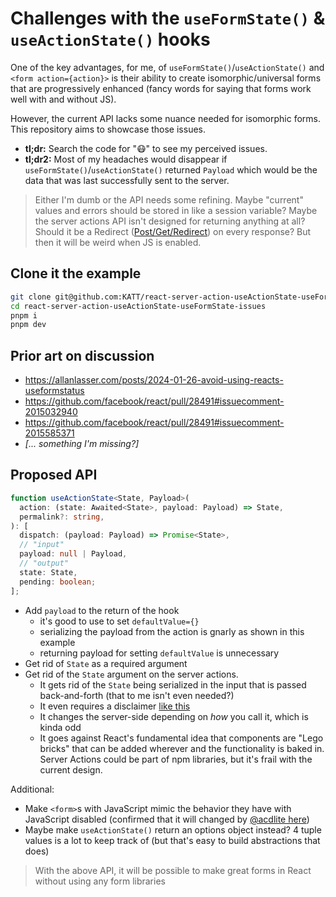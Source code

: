 # Challenges with the `useFormState()` & `useActionState()` hooks

One of the key advantages, for me, of `useFormState()`/`useActionState()` and `<form action={action}>` is their ability to create isomorphic/universal forms that are progressively enhanced (fancy words for saying that forms work well with and without JS).

However, the current API lacks some nuance needed for isomorphic forms. This repository aims to showcase those issues.

-   **tl;dr:** Search the code for "😷" to see my perceived issues.
-   **tl;dr2:** Most of my headaches would disappear if `useFormState()`/`useActionState()` returned `Payload` which would be the data that was last successfully sent to the server.

> Either I'm dumb or the API needs some refining. Maybe "current" values and errors should be stored in like a session variable? Maybe the server actions API isn't designed for returning anything at all? Should it be a Redirect ([Post/Get/Redirect](https://en.wikipedia.org/wiki/Post/Redirect/Get)) on every response? But then it will be weird when JS is enabled.

## Clone it the example

```sh
git clone git@github.com:KATT/react-server-action-useActionState-useFormState-issues.git
cd react-server-action-useActionState-useFormState-issues
pnpm i
pnpm dev
```

## Prior art on discussion

-   https://allanlasser.com/posts/2024-01-26-avoid-using-reacts-useformstatus
-   https://github.com/facebook/react/pull/28491#issuecomment-2015032940
-   https://github.com/facebook/react/pull/28491#issuecomment-2015585371
-   _[... something I'm missing?]_

## Proposed API

```ts
function useActionState<State, Payload>(
  action: (state: Awaited<State>, payload: Payload) => State,
  permalink?: string,
): [
  dispatch: (payload: Payload) => Promise<State>,
  // "input"
  payload: null | Payload,
  // "output"
  state: State,
  pending: boolean;
];
```

-   Add `payload` to the return of the hook
    -   it's good to use to set `defaultValue={}`
    -   serializing the payload from the action is gnarly as shown in this example
    -   returning payload for setting `defaultValue` is unnecessary
-   Get rid of `State` as a required argument
-   Get rid of the `State` argument on the server actions.
    -   It gets rid of the `State` being serialized in the input that is passed back-and-forth (that to me isn't even needed?)
    -   It even requires a disclaimer [like this](https://react.dev/reference/react-dom/hooks/useFormState#my-action-can-no-longer-read-the-submitted-form-data)
    -   It changes the server-side depending on _how_ you call it, which is kinda odd
    -   It goes against React's fundamental idea that components are "Lego bricks" that can be added wherever and the functionality is baked in. Server Actions could be part of npm libraries, but it's frail with the current design.

Additional:

-   Make `<form>`s with JavaScript mimic the behavior they have with JavaScript disabled (confirmed that it will changed by [@acdlite here](https://github.com/facebook/react/pull/28491#issuecomment-2015283772))
-   Maybe make `useActionState()` return an options object instead? 4 tuple values is a lot to keep track of (but that's easy to build abstractions that does)

> With the above API, it will be possible to make great forms in React without using any form libraries
